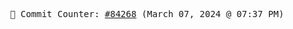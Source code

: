 <p align="center">
    <samp>
        📮 Commit Counter: <a href="https://github.com/Javascript-void0/Javascript-void0/commits/main">#84268</a> (March 07, 2024 @ 07:37 PM)
    </samp>
</p>